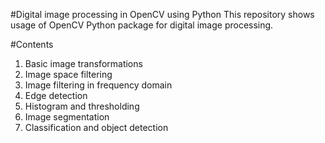 #Digital image processing in OpenCV using Python
This repository shows usage of OpenCV Python package for digital image processing.

#Contents
1. Basic image transformations
2. Image space filtering
3. Image filtering in frequency domain
4. Edge detection
5. Histogram and thresholding
6. Image segmentation
7. Classification and object detection

